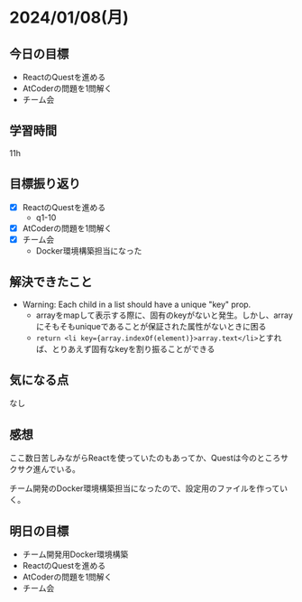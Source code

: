 # 2024/01/08(月)

## 今日の目標
* ReactのQuestを進める
* AtCoderの問題を1問解く
* チーム会

## 学習時間
11h

## 目標振り返り
* [x] ReactのQuestを進める
  * q1-10
* [x] AtCoderの問題を1問解く
* [x] チーム会
  * Docker環境構築担当になった

## 解決できたこと
- Warning: Each child in a list should have a unique "key" prop. 
  - arrayをmapして表示する際に、固有のkeyがないと発生。しかし、arrayにそもそもuniqueであることが保証された属性がないときに困る
  - `return <li key={array.indexOf(element)}>array.text</li>`とすれば、とりあえず固有なkeyを割り振ることができる

## 気になる点
なし

## 感想
ここ数日苦しみながらReactを使っていたのもあってか、Questは今のところサクサク進んでいる。

チーム開発のDocker環境構築担当になったので、設定用のファイルを作っていく。

## 明日の目標
* チーム開発用Docker環境構築
* ReactのQuestを進める
* AtCoderの問題を1問解く
* チーム会